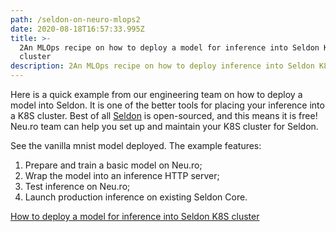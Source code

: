 ```yaml
---
path: /seldon-on-neuro-mlops2
date: 2020-08-18T16:57:33.995Z
title: >-
  2An MLOps recipe on how to deploy a model for inference into Seldon K8S
  cluster
description: 2An MLOps recipe on how to deploy inference into Seldon K8S cluster
---
```

Here is a quick example from our engineering team on how to deploy a model into Seldon. It is one of the better tools for placing your inference into a K8S cluster. Best of all [Seldon](https://www.seldon.io/tech/products/core/) is open-sourced, and this means it is free! Neu.ro team can help you set up and maintain your K8S cluster for Seldon.

See the vanilla mnist model deployed. The example features:

1. Prepare and train a basic model on Neu.ro;
2. Wrap the model into an inference HTTP server;
3. Test inference on Neu.ro;
4. Launch production inference on existing Seldon Core.

[How to deploy a model for inference into Seldon K8S cluster](https://github.com/neuromation/neuro-examples/tree/master/mnist)